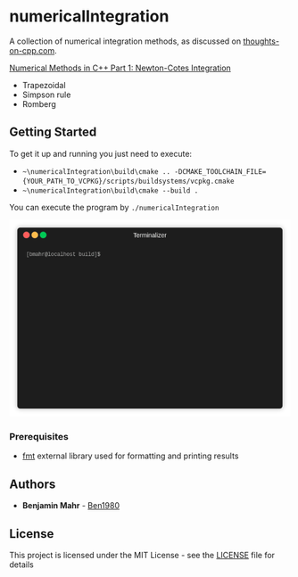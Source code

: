 # numericalIntegration

A collection of numerical integration methods, as discussed on [thoughts-on-cpp.com](https://thoughts-on-cpp.com).

[Numerical Methods in C++ Part 1: Newton-Cotes Integration](https://thoughts-on-cpp.com/2019/04/17/numerical-methods-in-c-part-1-newton-cotes-integration)
- Trapezoidal
- Simpson rule
- Romberg

## Getting Started

To get it up and running you just need to execute:
- `~\numericalIntegration\build\cmake .. -DCMAKE_TOOLCHAIN_FILE={YOUR_PATH_TO_VCPKG}/scripts/buildsystems/vcpkg.cmake`
- `~\numericalIntegration\build\cmake --build .`

You can execute the program by `./numericalIntegration`

![Screen capture of programm execution](newtonCotes.gif)

### Prerequisites

- [fmt](http://fmtlib.net/latest/index.html) external library used for formatting and printing results

## Authors

* **Benjamin Mahr** - [Ben1980](https://github.com/Ben1980)

## License

This project is licensed under the MIT License - see the [LICENSE](LICENSE) file for details
